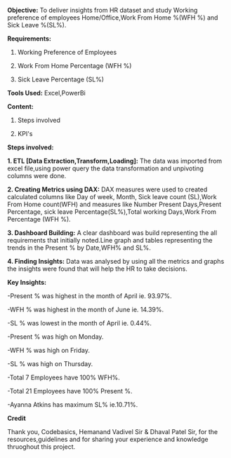 **Objective:**
To deliver insights from HR dataset and study Working preference of employees Home/Office,Work From Home %(WFH %) and Sick Leave %(SL%).

**Requirements:**
   1. Working Preference of Employees
   
   2. Work From Home Percentage (WFH %)
   
   3. Sick Leave Percentage (SL%)

**Tools Used:**
  Excel,PowerBi

**Content:**
   1. Steps involved

   2. KPI's

**Steps involved:**

  **1. ETL [Data Extraction,Transform,Loading]:**
The data was imported from excel file,using power query the data transformation and unpivoting columns were done.

  **2. Creating Metrics using DAX:**
DAX measures were used to created calculated columns like Day of week, Month, Sick leave count (SL),Work From Home count(WFH) and measures like Number Present Days,Present Percentage, sick leave Percentage(SL%),Total working Days,Work From Percentage (WFH %).

  **3. Dashboard Building:**
A clear dashboard was build representing the all requirements that initially noted.Line graph and tables representing the trends in the Present % by Date,WFH% and SL%.

  **4. Finding Insights:**
Data was analysed by using all the metrics and graphs the insights were found that will help the HR to take decisions.

**Key Insights:**

-Present % was highest in the month of April ie. 93.97%.

-WFH % was highest in the month of June ie. 14.39%.

-SL % was lowest in the month of April ie. 0.44%.

-Present % was high on Monday.

-WFH % was high on Friday.

-SL % was high on Thursday.

-Total 7 Employees have 100% WFH%.

-Total 21 Employees have 100% Present %.

-Ayanna Atkins has maximum SL% ie.10.71%.

**Credit**

Thank you, Codebasics, Hemanand Vadivel Sir & Dhaval Patel Sir, for the resources,guidelines and for sharing your experience and knowledge thruoghout this project.

